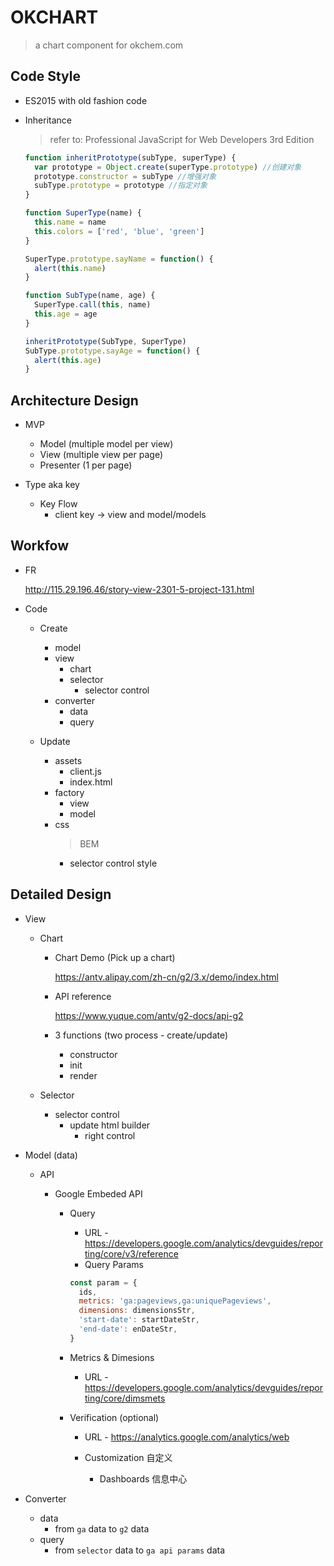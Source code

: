 # OKCHART

> a chart component for okchem.com

## Code Style

- ES2015 with old fashion code

- Inheritance

  > refer to: Professional JavaScript for Web Developers 3rd Edition

  ```javascript
  function inheritPrototype(subType, superType) {
    var prototype = Object.create(superType.prototype) //创建对象
    prototype.constructor = subType //增强对象
    subType.prototype = prototype //指定对象
  }

  function SuperType(name) {
    this.name = name
    this.colors = ['red', 'blue', 'green']
  }

  SuperType.prototype.sayName = function() {
    alert(this.name)
  }

  function SubType(name, age) {
    SuperType.call(this, name)
    this.age = age
  }

  inheritPrototype(SubType, SuperType)
  SubType.prototype.sayAge = function() {
    alert(this.age)
  }
  ```

## Architecture Design

- MVP

  - Model (multiple model per view)
  - View (multiple view per page)
  - Presenter (1 per page)

- Type aka key
  - Key Flow
    - client key -> view and model/models

## Workfow

- FR

  http://115.29.196.46/story-view-2301-5-project-131.html

- Code

  - Create

    - model
    - view
      - chart
      - selector
        - selector control
    - converter
      - data
      - query

  - Update
    - assets
      - client.js
      - index.html
    - factory
      - view
      - model
    - css
      > BEM
      - selector control style

## Detailed Design

- View

  - Chart

    - Chart Demo (Pick up a chart)

      https://antv.alipay.com/zh-cn/g2/3.x/demo/index.html

    - API reference

      https://www.yuque.com/antv/g2-docs/api-g2

    - 3 functions (two process - create/update)
      - constructor
      - init
      - render

  - Selector
    - selector control
      - update html builder
        - right control

- Model (data)

  - API

    - Google Embeded API

      - Query

        - URL - https://developers.google.com/analytics/devguides/reporting/core/v3/reference
        - Query Params

        ```javascript
        const param = {
          ids,
          metrics: 'ga:pageviews,ga:uniquePageviews',
          dimensions: dimensionsStr,
          'start-date': startDateStr,
          'end-date': enDateStr,
        }
        ```

      - Metrics & Dimesions

        - URL - https://developers.google.com/analytics/devguides/reporting/core/dimsmets

      - Verification (optional)

        - URL - https://analytics.google.com/analytics/web

        - Customization 自定义

          - Dashboards 信息中心

- Converter
  - data
    - from `ga` data to `g2` data
  - query
    - from `selector` data to `ga api params` data
